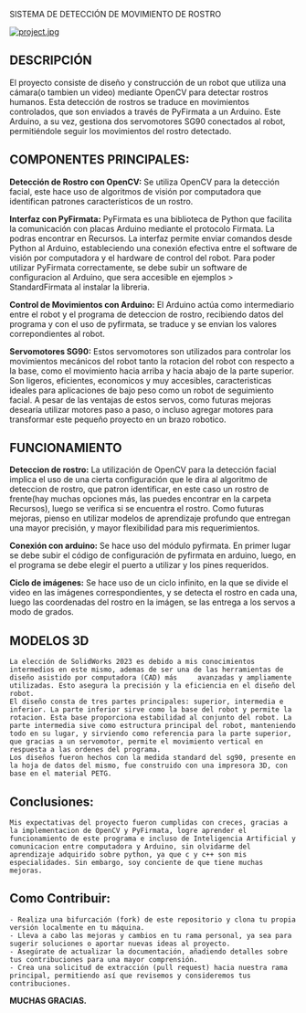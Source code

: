 
  SISTEMA DE DETECCIÓN DE MOVIMIENTO DE ROSTRO

[![project.jpg](https://i.postimg.cc/SNBFm1tQ/project.jpg)](https://postimg.cc/56Sk3gVD)

## DESCRIPCIÓN
   El proyecto consiste de diseño y construcción de un robot que utiliza una cámara(o tambien un video) mediante OpenCV para detectar rostros humanos. Esta detección de rostros se traduce en movimientos controlados, que son enviados a través de PyFirmata a un Arduino. Este Arduino, a su vez, gestiona dos servomotores SG90 conectados al robot, permitiéndole seguir los movimientos del rostro detectado.
   
## COMPONENTES PRINCIPALES:

**Detección de Rostro con OpenCV:**
	Se utiliza OpenCV para la detección facial, este hace uso de algoritmos de visión por computadora que identifican patrones característicos de un rostro.

**Interfaz con PyFirmata:**
	PyFirmata es una biblioteca de Python que facilita la comunicación con placas Arduino mediante el protocolo Firmata. La podras encontrar en Recursos.
	La interfaz permite enviar comandos desde Python al Arduino, estableciendo una conexión efectiva entre el software de visión por computadora y el hardware de control del robot.
	Para poder utilizar PyFirmata correctamente, se debe subir un software de configuracion al Arduino, que sera accesible en ejemplos > StandardFirmata al instalar la libreria.
  
**Control de Movimientos con Arduino:**
	El Arduino actúa como intermediario entre el robot y el programa de deteccion de rostro, recibiendo datos del programa y con el uso de pyfirmata, se traduce y se envian los    valores correpondientes al robot.

**Servomotores SG90:**
	Estos servomotores son utilizados para controlar los movimientos mecánicos del robot tanto la rotacion del robot con respecto a la base, como el movimiento hacia arriba y      hacia abajo de la parte superior. Son ligeros, eficientes, economicos y muy accesibles, caracteristicas ideales para aplicaciones de bajo peso como un robot de seguimiento facial.
	A pesar de las ventajas de estos servos, como futuras mejoras desearía utilizar motores paso a paso, o incluso agregar motores para transformar este pequeño proyecto en un     brazo robotico.

## FUNCIONAMIENTO

**Deteccion de rostro:** 
 	La utilización de OpenCV para la detección facial implica el uso de una cierta configuración que le dira al algoritmo de deteccion de rostro, que patron identificar, en este         caso un rostro de frente(hay muchas opciones más, las puedes encontrar en la carpeta Recursos), luego se verifica si se encuentra el rostro. Como futuras mejoras, pienso en            utilizar modelos de aprendizaje profundo que entregan una mayor precisión, y mayor flexibilidad para mis requerimientos.

**Conexión con arduino:** 
	Se hace uso del módulo pyfirmata. En primer lugar se debe subir el código de configuración de pyfirmata en arduino, luego, en el programa se debe elegir el puerto a utilizar y       los pines requeridos.

**Ciclo de imágenes:**
	Se hace uso de un ciclo infinito, en la que se divide el video en las imágenes correspondientes, y se detecta el rostro en cada una, luego las coordenadas del 				rostro en la imágen, se las entrega a los servos a modo de grados.

## MODELOS 3D
	La elección de SolidWorks 2023 es debido a mis conocimientos intermedios en este mismo, ademas de ser una de las herramientas de diseño asistido por computadora (CAD) más     avanzadas y ampliamente utilizadas. Esto asegura la precisión y la eficiencia en el diseño del robot.
	El diseño consta de tres partes principales: superior, intermedia e inferior. La parte inferior sirve como la base del robot y permite la rotacion. Esta base proporciona estabilidad al conjunto del robot. La parte intermedia sive como estructura principal del robot, manteniendo todo en su lugar, y sirviendo como referencia para la parte superior, que gracias a un servomotor, permite el movimiento vertical en respuesta a las ordenes del programa.
	Los diseños fueron hechos con la medida standard del sg90, presente en la hoja de datos del mismo, fue construido con una impresora 3D, con base en el material PETG.

## Conclusiones:
	Mis expectativas del proyecto fueron cumplidas con creces, gracias a la implementacion de OpenCV y PyFirmata, logre aprender el funcionamiento de este programa e incluso de Inteligencia Artificial y comunicacion entre computadora y Arduino, sin olvidarme del aprendizaje adquirido sobre python, ya que c y c++ son mis especialidades. Sin embargo, soy conciente de que tiene muchas mejoras.

## Como Contribuir:
	- Realiza una bifurcación (fork) de este repositorio y clona tu propia versión localmente en tu máquina.
	- Lleva a cabo las mejoras y cambios en tu rama personal, ya sea para sugerir soluciones o aportar nuevas ideas al proyecto.
	- Asegúrate de actualizar la documentación, añadiendo detalles sobre tus contribuciones para una mayor comprensión.
	- Crea una solicitud de extracción (pull request) hacia nuestra rama principal, permitiendo así que revisemos y consideremos tus contribuciones.

**MUCHAS GRACIAS.**
